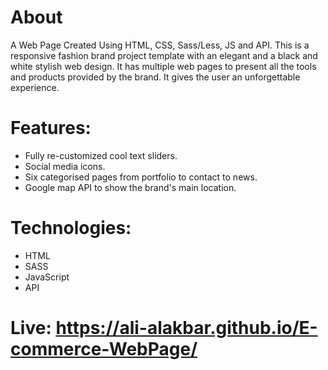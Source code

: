 # About
A Web Page Created Using HTML, CSS, Sass/Less, JS and API. This is a responsive fashion brand project template with an elegant and a black and white stylish web design. It has multiple web pages to present all the tools and products provided by the brand. It gives the user an unforgettable experience. 

# Features:
- Fully re-customized cool text sliders.
- Social media icons.
- Six categorised pages from portfolio to contact to news.
- Google map API to show the brand's main location.

# Technologies: 
- HTML
- SASS
- JavaScript
- API

# Live: https://ali-alakbar.github.io/E-commerce-WebPage/
